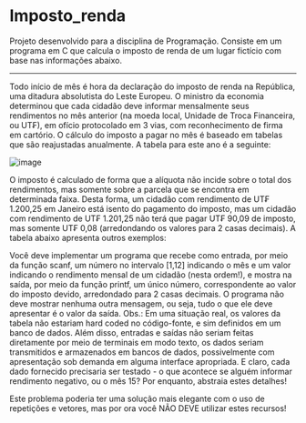 # Imposto_renda

Projeto desenvolvido para a disciplina de Programação. Consiste em um programa em C que calcula o imposto de renda de um lugar fictício com base nas informações abaixo.

------

Todo início de mês é hora da declaração do imposto de renda na República, uma ditadura absolutista do Leste Europeu. O ministro da economia determinou que cada cidadão deve informar mensalmente seus rendimentos no mês anterior (na moeda local, Unidade de Troca Financeira, ou UT₣), em ofício protocolado em 3 vias, com reconhecimento de firma em cartório. O cálculo do imposto a pagar no mês é baseado em tabelas que são reajustadas anualmente. A tabela para este ano é a seguinte:

![image](https://user-images.githubusercontent.com/46321386/111055833-8d725180-8458-11eb-88b5-ad04d5036b62.png)



O imposto é calculado de forma que a alíquota não incide sobre o total dos rendimentos, mas somente sobre a parcela que se encontra em determinada faixa. Desta forma, um cidadão com rendimento de UT₣ 1.200,25 em Janeiro está isento do pagamento do imposto, mas um cidadão com rendimento de UT₣ 1.201,25 não terá que pagar UT₣ 90,09 de imposto, mas somente UT₣ 0,08 (arredondando os valores para 2 casas decimais). A tabela abaixo apresenta outros exemplos:

Você deve implementar um programa que recebe como entrada, por meio da função scanf, um número no intervalo [1,12] indicando o mês e um valor indicando o rendimento mensal de um cidadão (nesta ordem!), e mostra na saída, por meio da função printf, um único número, correspondente ao valor do imposto devido, arredondado para 2 casas decimais. O programa não deve mostrar nenhuma outra mensagem, ou seja, tudo o que ele deve apresentar é o valor da saída. Obs.: Em uma situação real, os valores da tabela não estariam hard coded no código-fonte, e sim definidos em um banco de dados. Além disso, entradas e saídas não seriam feitas diretamente por meio de terminais em modo texto, os dados seriam transmitidos e armazenados em bancos de dados, possivelmente com apresentação sob demanda em alguma interface apropriada. E claro, cada dado fornecido precisaria ser
testado - o que acontece se alguém informar rendimento negativo, ou o mês 15? Por enquanto, abstraia estes detalhes!

Este problema poderia ter uma solução mais elegante com o uso de repetições e vetores, mas por ora você NÃO DEVE utilizar estes recursos!
